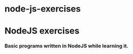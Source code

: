 # node-js-exercises
NodeJS exercises
================

### Basic programs written in NodeJS while learning it.
